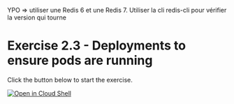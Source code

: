 YPO => utiliser une Redis 6 et une Redis 7.
Utiliser la cli redis-cli pour vérifier la version qui tourne

# Exercise 2.3 - Deployments to ensure pods are running

Click the button below to start the exercise.

[![Open in Cloud Shell](https://gstatic.com/cloudssh/images/open-btn.svg)](https://shell.cloud.google.com/cloudshell/open?cloudshell_git_repo=https://github.com/WeScale/kubernetes-formation&cloudshell_tutorial=tutorial.md&show=ide%2Cterminal&cloudshell_git_branch=refacto-red-line&cloudshell_workspace=Day-2_K8s_core_obejcts/3-deployments/)
